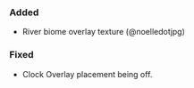 ### Added
- River biome overlay texture (@noelledotjpg)

### Fixed
- Clock Overlay placement being off.